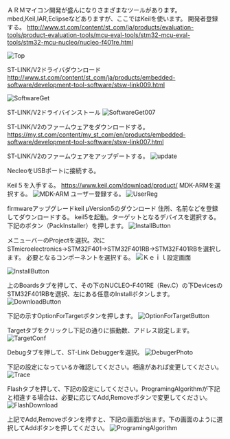 ＡＲＭマイコン開発が盛んになりさまざまなツールがあります。mbed,Keil,IAR,Eclipseなどありますが、ここではKeilを使います。
開発者登録する。
http://www.st.com/content/st_com/ja/products/evaluation-tools/product-evaluation-tools/mcu-eval-tools/stm32-mcu-eval-tools/stm32-mcu-nucleo/nucleo-f401re.html

![Top](../img/F401Top.png)

ST-LINK/V2ドライバダウンロード
http://www.st.com/content/st_com/ja/products/embedded-software/development-tool-software/stsw-link009.html

![SoftwareGet](../img/SoftwareGet009.png)

ST-LINK/V2ドライバインストール
![SoftwareGet007](../img/GETSoftware.png)

ST-LINK/V2のファームウェアをダウンロードする。
https://my.st.com/content/my_st_com/en/products/embedded-software/development-tool-software/stsw-link007.html

ST-LINK/V2のファームウェアをアップデートする。
![update](../img/update.png)

NecleoをUSBポートに接続する。

Keil５を入手する。
https://www.keil.com/download/product/
MDK-ARMを選択する。
![MDK-ARM](../img/MDK-ARM.png)
ユーザー登録する。
![UserReg](../img/userTmp.png)

firmwareアップグレードkeil μVersion5のダウンロード
  住所、名前などを登録してダウンロードする。
keil5を起動。ターゲットとなるデバイスを選択する。
下記のボタン（PackInstaller）を押します。
![InstallButton](../img/BoradPackInstall.jpg)

メニューバーのProjectを選択。次にSTmicroelectronics→STM32F401→STM32F401RB→STM32F401RBを選択します。
必要となるコンポーネントを選択する。
![Ｋｅｉｌ設定画面](../img/Keil_Soc_Select.jpg)

![InstallButton](../img/ManegerInstallButton.png)

上のBoardsタブを押して、その下のNUCLEO-F401RE（Rev.C）の下DevicesのSTM32F401RBを選択、左にある任意のInstallボタンします。
![DownloadButton](../img/BoardDownload.jpg)

下記の示すOptionForTargetボタンを押します。
![OptionForTargetButton](../img/OptionForTarget.png)

Targetタブをクリックし下記の通りに振動数、アドレス設定します。
![TargetConf](../img/TargetPhoto.png)

Debugタブを押して、ST-Link Debuggerを選択。
![DebugerPhoto](../img/DebugerPhoto.png)

下記の設定になっているか確認してください。相違があれば変更してください。
![Trace](../img/Trace.png)

Flashタブを押して、下記の設定にしてください。ProgramingAlgorithmが下記と相違する場合は、必要に応じてAdd,Removeボタンで変更してください。
![FlashDownload](../img/FlashDownload.png)

上記でAdd,Removeボタンを押すと、下記の画面が出ます。下の画面のように選択してAddボタンを押してください。
![ProgramingAlgorithm](../img/ProgramingAlgorithm.png)

